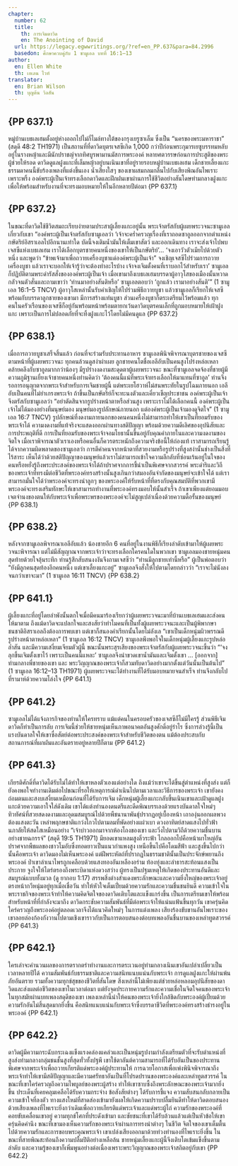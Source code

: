 ```yaml
---
chapter:
  number: 62
  title:
    th: การเจิมดาวิด
    en: The Anointing of David
  url: https://legacy.egwwritings.org/?ref=en_PP.637&para=84.2996
  basedon: ศึกษาควบคู่กับ 1 ซามูเอล บทที่ 16:1–13
author:
  en: Ellen White
  th: เอเลน ไวท์
translator:
  en: Brian Wilson
  th: บุญต้น วิลสัน
---
```


## {PP 637.1}

หมู่บ้านเบธเลเฮมตั้งอยู่ห่างออกไปไม่กี่ไมล์ทางใต้ของกรุงเยรูซาเล็ม ซึ่งเป็น “นครของพระมหาราชา” (สดุดี 48:2 TH1971) เป็นสถานที่ที่ดาวิดบุตรเจสซีเกิด 1,000 กว่าปีก่อนพระกุมารเยซูบรรทมหลับอยู่ในรางหญ้าและมีนักปราชญ์จากทิศบูรพามานมัสการพระองค์ หลายศตวรรษก่อนการประสูติของพระผู้ช่วยให้รอด ดาวิดดูแลฝูงแกะที่เล็มหญ้าอยู่บนเนินเขาที่อยู่รายรอบหมู่บ้านเบธเลเฮม เด็กชายเลี้ยงแกะธรรมดาคนนี้ขับร้องเพลงที่แต่งขึ้นเอง น้ำเสียงใสๆ ของเขาผสมกลมกลืนไปกับเสียงพิณอันไพเราะเพราะพริ้ง องค์พระผู้เป็นเจ้าทรงเลือกดาวิดและฝึกฝนเขาผ่านการใช้ชีวิตอย่างสันโดษท่ามกลางฝูงแกะเพื่อให้พร้อมสำหรับงานที่จะทรงมอบหมายให้ในอีกหลายปีต่อมา {PP 637.1}

## {PP 637.2}

ในขณะที่ดาวิดใช้ชีวิตสมถะเรียบง่ายตามประสาผู้เลี้ยงแกะอยู่นั้น พระเจ้าตรัสกับผู้เผยพระวจนะซามูเอลเกี่ยวกับเขา “องค์พระผู้เป็นเจ้าตรัสกับซามูเอลว่า ‘เจ้าจะคร่ำครวญเรื่องที่เราถอดซาอูลออกจากตำแหน่งกษัตริย์อิสราเอลไปอีกนานเท่าใด บัดนี้จงเติมน้ำมันให้เต็มเขาสัตว์ และออกเดินทาง เราจะส่งเจ้าไปพบเจสซีแห่งเบธเลเฮม เราได้เลือกบุตรชายคนหนึ่งของเขาให้เป็นกษัตริย์’... ‘จงเอาวัวตัวเมียไปด้วยตัวหนึ่ง และพูดว่า “ข้าพเจ้ามาเพื่อถวายเครื่องบูชาแด่องค์พระผู้เป็นเจ้า” จงเชิญเจสซีไปร่วมการถวายเครื่องบูชา แล้วเราจะบอกให้เจ้ารู้ว่าจะต้องทำอะไรบ้าง เจ้าจงเจิมตั้งคนที่เราบอกไว้สำหรับเรา’ ซามูเอลก็ปฏิบัติตามพระดำรัสสั่งขององค์พระผู้เป็นเจ้า เมื่อเขามาถึงเบธเลเฮมบรรดาผู้อาวุโสของเมืองนั้นหวาดกลัวจนตัวสั่นและถามเขาว่า ‘ท่านมาอย่างสันติหรือ’ ซามูเอลตอบว่า ‘ถูกแล้ว เรามาอย่างสันติ’” (1 ซามูเอล 16:1–5 TNCV) ผู้อาวุโสเหล่านั้นรับคำเชิญให้ไปร่วมพิธีถวายบูชา แล้วซามูเอลก็เรียกให้เจสซีพร้อมกับบรรดาลูกชายของเขามา มีการสร้างแท่นบูชา ส่วนเครื่องบูชาก็ตระเตรียมไว้พร้อมแล้ว ทุกคนในครัวเรือนของเจสซีก็อยู่กันพร้อมหน้าพร้อมตายกเว้นดาวิดบุตรคนเล็กที่ถูกมอบหมายให้เฝ้าฝูงแกะ เพราะเป็นการไม่ปลอดภัยที่จะทิ้งฝูงแกะไว้โดยไม่มีคนดูแล {PP 637.2}

## {PP 638.1}

เมื่อการถวายบูชาเสร็จสิ้นแล้ว ก่อนที่จะร่วมรับประทานอาหาร ซามูเอลพินิจพิจารณาบุตรชายของเจสซีตามหน้าที่ผู้เผยพระวจนะ ทุกคนล้วนดูสง่าผ่าเผย ลูกชายคนโตชื่อเอลีอับเป็นคนสูงโปร่งหล่อเหลาคล้ายคลึงกับซาอูลมากกว่าน้องๆ มีรูปร่างงดงามสะดุดตาผู้เผยพระวจนะ ขณะที่ซามูเอลจดจ้องที่ชายผู้มีความภูมิฐานเยี่ยงเจ้าชายคนหนึ่งท่านคิดว่า ‘ต้องคนนี้แน่ที่พระเจ้าทรงเลือกให้มาแทนที่ซาอูล’ ท่านจึงรอการอนุญาตจากพระเจ้าสำหรับการเจิมชายผู้นี้ แต่พระเยโฮวาห์ไม่สนพระทัยในรูปโฉมภายนอก เอลีอับเป็นคนที่ไม่ยำเกรงพระเจ้า ถ้าขึ้นเป็นกษัตริย์ก็จะทะนงตัวและเคี่ยวเข็ญประชาชน องค์พระผู้เป็นเจ้าจึงตรัสกับซามูเอลว่า “อย่าตัดสินจากรูปร่างหน้าตาหรือส่วนสูง เพราะเราไม่ได้เลือกคนนี้ องค์พระผู้เป็นเจ้าไม่ได้มองอย่างที่มนุษย์มอง มนุษย์มองรูปลักษณ์ภายนอก แต่องค์พระผู้เป็นเจ้ามองดูจิตใจ” (1 ซามูเอล 16:7 TNCV) รูปลักษณ์ที่งดงามภายนอกของคนคนหนึ่งไม่สามารถทำให้เขาเป็นที่ยอมรับของพระเจ้าได้ ความงดงามที่แท้จริงจะแสดงออกผ่านทางสติปัญญา พร้อมด้วยความดีเลิศของอุปนิสัยและการประพฤติที่ดี การเป็นที่ยอมรับของพระเจ้าจอมโยธานั้นขึ้นอยู่กับคุณค่าภายในและความงดงามของจิตใจ เมื่อเราพิจารณาตัวเราเองหรือคนอื่นก็ควรตระหนักถึงความจริงข้อนี้ให้ถ่องแท้ เราสามารถเรียนรู้ได้จากความผิดพลาดของซามูเอลว่า การตีค่าคนจากหน้าตาที่สวยงามหรือรูปร่างที่สูงสง่านั้นช่างเป็นสิ่งที่ไร้สาระ เห็นได้ว่าด้วยสติปัญญาของมนุษย์แล้วเราไม่สามารถเข้าใจความลึกลับที่ซ่อนเร้นอยู่ในใจของคนหรือหยั่งรู้ถึงพระประสงค์ของพระเจ้าได้ถ้าปราศจากการชี้นำเป็นพิเศษจากสวรรค์ พระดำริและวิถีของพระเจ้าที่ทรงมีต่อชีวิตที่พระองค์ทรงสร้างนั้นสูงเกินกว่าสมองอันจำกัดของมนุษย์จะเข้าใจได้ แต่เราสามารถมั่นใจได้ว่าพระองค์จะทรงนำลูกๆ ของพระองค์ให้รับหน้าที่ที่ตรงกับคุณสมบัติที่พวกเขามี พระองค์จะทรงเสริมทักษะให้เขาสามารถทำงานที่พระองค์ทรงมอบให้นั้นสำเร็จ ถ้าเขาเพียงแต่ยอมมอบเจตจำนงของตนให้กับพระเจ้าเพื่อพระพรของพระองค์จะไม่สูญเปล่าเนื่องด้วยความดื้อรั้นของมนุษย์ {PP 638.1}

## {PP 638.2}

หลังจากซามูเอลพิจารณาเอลีอับแล้ว น้องชายอีก 6 คนที่อยู่ในงานพิธีก็เรียงลำดับเข้ามาให้ผู้เผยพระวจนะพิจารณา แต่ไม่มีสัญญาณจากพระเจ้าว่าจะทรงเลือกใครคนใดในพวกเขา ซามูเอลมองชายหนุ่มคนสุดท้ายด้วยใจลุ้นระทึก ท่านรู้สึกสับสนงงงันจึงถามเจสซีว่า “ท่านมีลูกชายเท่านี้หรือ” ผู้เป็นพ่อตอบว่า “ยังมีลูกคนสุดท้องอีกคนหนึ่ง แต่เขาเลี้ยงแกะอยู่” ซามูเอลจึงสั่งให้ไปตามโดยกล่าวว่า “เราจะไม่นังลงจนกว่าเขาจะมา” (1 ซามูเอล 16:11 TNCV) {PP 638.2}

## {PP 641.1}

ผู้เลี้ยงแกะที่อยู่โดยลำพังนั้นตกใจเมื่อมีคนมาร้องเรียกว่าผู้เผยพระวจนะมาที่บ้านเบธเลเฮมและส่งคนให้มาตาม ถึงแม้ดาวิดจะแปลกใจและสงสัยว่าทำไมคนที่เป็นทั้งผู้เผยพระวจนะและเป็นผู้พิพากษาชนชาติอิสราเอลถึงต้องการพบเขา แต่เขาก็สนองคำเรียกนั้นโดยไม่ลังเล “เขาเป็นเด็กหนุ่มผิวพรรณดี รูปร่างหน้าตาหล่อเหลา” (1 ซามูเอล 16:12 TNCV) ซามูเอลพึงพอใจในเด็กหนุ่มผู้เลี้ยงแกะรูปหล่อ ล่ำสัน และมีความเสงี่ยมเจียมตัวผู้นี้ ขณะนั้นพระสุรเสียงของพระเจ้าตรัสกับผู้เผยพระวจนะขึ้นว่า “‘จงลุกขึ้นเจิมตั้งเขาไว้ เพราะเป็นคนนี้แหละ’ ซามูเอลจึงนำขวดเขาน้ำมันและเจิมตั้งเขา … [ออกจาก] ท่ามกลางพี่ชายของเขา และ พระวิญญาณของพระเจ้าก็สวมทับดาวิดอย่างมากตั้งแต่วันนั้นเป็นต้นไป” (1 ซามูเอล 16:12–13 TH1971) ผู้เผยพระวจนะได้ทำงานที่ได้รับมอบหมายจนสำเร็จ ท่านจึงกลับไปที่รามาห์ด้วยความโล่งใจ {PP 641.1}

## {PP 641.2}

ซามูเอลไม่ได้แจ้งภารกิจของท่านให้ใครทราบ แม้แต่คนในครอบครัวของเจสซีก็ไม่มีใครรู้ ส่วนพิธีเจิมดาวิดก็ทำเป็นการลับ การเจิมนี้ช่วยให้ชายหนุ่มเห็นภาพอนาคตอันสูงศักดิ์อยู่รำไร ซึ่งการล่วงรู้นี้เป็นแรงบันดาลใจให้เขาซื่อสัตย์ต่อพระประสงค์ของพระเจ้าสำหรับชีวิตของตน แม้ต้องประสบกับสถานการณ์ที่ผกผันและอันตรายอยู่หลายปีก็ตาม {PP 641.2}

## {PP 641.3}

เกียรติศักดิ์ที่ดาวิดได้รับไม่ได้ทำให้เขาหลงตัวเองแต่อย่างใด ถึงแม้ว่าเขาจะได้ขึ้นสู่ตำแหน่งที่สูงส่ง แต่ก็ยังคงพอใจทำงานเดิมต่อไปขณะที่รอให้เหตุการณ์ดำเนินไปตามเวลาและวิธีการของพระเจ้า เขายังคงถ่อมตนและสงบเสงี่ยมเหมือนก่อนที่ได้รับการเจิม เด็กหนุ่มผู้เลี้ยงแกะกลับขึ้นเนินเขาและเฝ้าดูแลฝูงแกะด้วยความเอาใจใส่ดังเดิม เขาได้แต่งทำนองดนตรีและดีดพิณบรรเลงด้วยแรงบันดาลใจใหม่ๆ ทิวทัศน์ที่สวยสดงดงามและอุดมสมบูรณ์ไปด้วยพืชนานาพันธุ์ปรากฏอยู่เบื้องหน้า เถาองุ่นออกผลพวงต้องแสงตะวัน เหล่าพฤกษชาติแกว่งไกวไปตามลมที่พัดอย่างแผ่วเบา ดวงอาทิตย์สาดแสงไปทั่วฟ้านภาลัยให้สดใสเหมือนอย่าง “เจ้าบ่าวออกมาจากห้องโถงของเขา และวิ่งไปตามวิถีด้วยความชื่นบานอย่างชายฉกรรจ์” (สดุดี 19:5 TH1971) มียอดเขาแหลมสูงลิ่วระฟ้า ไกลออกไปคือหน้าผาใหญ่อันปราศจากพืชผลของชาวโมอับซึ่งทอดยาวเป็นแนวกำแพงสูง เหนือขึ้นไปคือโดมสีฟ้า และสูงขึ้นไปกว่านั้นคือพระเจ้า ดาวิดมองไม่เห็นพระองค์ แต่ฝีพระหัตถ์ที่ปรากฏในธรรมชาตินั้นเป็นประจักษ์พยานถึงพระองค์ ป่าเขาลำเนาไพรถูกเคลือบด้วยแสงทองอันเหลืองอร่าม ท้องทุ่งและลำธารสะท้อนแสงเป็นประกาย จูงใจให้ไตร่ตรองถึงพระบิดาแห่งดวงสว่าง ผู้ทรงเป็นปฐมเหตุให้เกิดของประทานอันดีและสมบูรณ์แบบทั้งมวล (ดู ยากอบ 1:17) สรรพสิ่งต่างสำแดงพระลักษณะและความยิ่งใหญ่ของพระเจ้าอยู่ตรงหน้ากวีหนุ่มอยู่ทุกเมื่อเชื่อวัน ทำให้หัวใจเต็มเปี่ยมด้วยความรักและความชื่นชนยินดี ความเข้าใจในพระราชกิจของพระเจ้าทำให้ความคิดจิตใจของดาวิดเติบโตและแข็งแกร่งขึ้น เป็นการเตรียมเขาให้พร้อมสำหรับหน้าที่ที่กำลังจะมาถึง ดาวิดกระชับความสัมพันธ์ที่มีต่อพระเจ้าให้แน่นแฟ้นขึ้นทุกวัน เขาครุ่นคิดใคร่ครวญถึงพระองค์อยู่ตลอดเวลาจึงได้แนวคิดใหม่ๆ ในการแต่งเพลง เสียงร้องขับขานอันไพเราะของเขาลอยล่องก้องกังวานไปตามเชิงเขาราวกับเป็นการตอบสนองต่อบทเพลงอันชื่นบานของเหล่าทูตสวรรค์ {PP 641.3}

## {PP 642.1}

ใครเล่าจะคำนวนผลของการตรากตรำทำงานและการตระเวนอยู่ท่ามกลางเนินเขาอันเปล่าเปลี่ยวเป็นเวลาหลายปีได้ ความสัมพันธ์กับธรรมชาติและความสนิทแนบแน่นกับพระเจ้า การดูแลฝูงแกะให้ผ่านพ้นภัยอันตราย รวมทั้งความทุกข์สุขของชีวิตที่สันโดษ สิ่งเหล่านี้ไม่เพียงแต่ช่วยหล่อหลอมอุปนิสัยของดาวิดและส่งผลต่อชีวิตของเขาในเวลาต่อมา แต่ยังจุดประกายความรักและความเชื่อในจิตใจคนของพระเจ้าในทุกสมัยผ่านบทเพลงสดุดีของเขา เพลงเหล่านี้นำให้คนของพระเจ้ายิ่งใกล้ชิดกับพระองค์ผู้เปี่ยมด้วยความรักอันไม่สิ้นสุดมากยิ่งขึ้น คือสนิทแนบแน่นกับพระเจ้าซึ่งบรรดาชีวิตที่พระองค์ทรงสร้างธำรงอยู่ในพระองค์ {PP 642.1}

## {PP 642.2}

ดาวิดผู้มีความกระฉับกระเฉงแข็งแรงคล่องแคล่วและเป็นหนุ่มรูปงามกำลังเตรียมตัวที่จะรับตำแหน่งที่สูงส่งท่ามกลางกลุ่มชนชั้นสูงที่สุดทั่วทั้งปฐพี เขาใช้ตาลันต์ความสามารถที่ได้รับอันเป็นของประทานพิเศษจากพระเจ้าเพื่อถวายเกียรติแด่พระองค์ผู้ประทานให้ การฉวยโอกาสเพื่อเพ่งพินิจพิจารณาถึงพระเจ้าทำให้เขามีสติปัญญาและมีความศรัทธาอันเป็นที่โปรดปรานของพระองค์และเหล่าทูตสวรรค์ ในขณะที่เขาใคร่ครวญถึงความไพบูลย์ของพระผู้สร้าง ทำให้เขาซาบซึ้งถึงพระลักษณะของพระเจ้ามากยิ่งขึ้น ประเด็นที่เคยคลุมเคลือได้รับความกระจ่าง ข้อสังสัยต่างๆ ได้รับการชี้แจง ความสับสนกลับกลายเป็นความเข้าใจที่ลงตัว ทางแสงใหม่ที่สาดส่องเข้ามายังผลให้เกิดความปราบปลื้มยินดีทำให้ดาวิดตอบสนองด้วยเสียงเพลงที่ไพเราะยิ่งกว่าเดิมเพื่อถวายเกียรติแด่พระเจ้าและแด่พระผู้ไถ่ ความรักของพระองค์ที่คอยขับเคลื่อนเขาอยู่ ความทุกข์โศกที่ประดังเข้ามา และชัยชนะที่เขาได้รับล้วนแล้วแต่เป็นหัวข้อให้เขาครุ่นคิดคำนึง ขณะที่เขามองเห็นความรักของพระเจ้าผ่านการทรงนำต่างๆ ในชีวิต จิตใจของเขาเต็มตื้นไปด้วยความรักและการขอบพระคุณพระเจ้า เขาเปล่งเสียงออกมาด้วยท่วงทำนองที่ไพเราะยิ่งขึ้น ในขณะที่สายพิณสะท้อนถึงความปลื้มปิติอย่างเหลือล้น ชายหนุ่มเลี้ยงแกะผู้นี้จึงเติบโตเข้มแข็งขึ้นตามลำดับ และความรู้ของเขาก็เพิ่มพูนอย่างต่อเนื่องเพราะพระวิญญาณของพระเจ้าสถิตอยู่กับเขา {PP 642.2}
